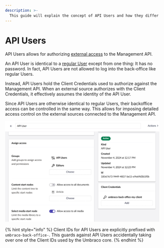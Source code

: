 ```yaml
---
description: >-
  This guide will explain the concept of API Users and how they differ from regular Users how to define
---
```


# API Users

API Users allows for authorizing [external access](../../../reference/management-api/external-access.md) to the Management API.

An API User is identical to a [regular User](README.md) except from one thing: It has no password. In fact, API Users are not allowed to log into the back-office like regular Users.

Instead, API Users hold the Client Credentials used to authorize against the Management API. When an external source authorizes with the Client Credentials, it effectively assumes the identity of the API User.

Since API Users are otherwise identical to regular Users, their backoffice access can be controlled in the same way. This allows for imposing detailed access control on the external sources connected to the Management API.

![An API User in the backoffice](../images/api-user.png)

{% hint style="info" %}
Client IDs for API Users are explicitly prefixed with `umbraco-back-office-`. This guards against API Users accidentally taking over one of the Client IDs used by the Umbraco core.
{% endhint %}
